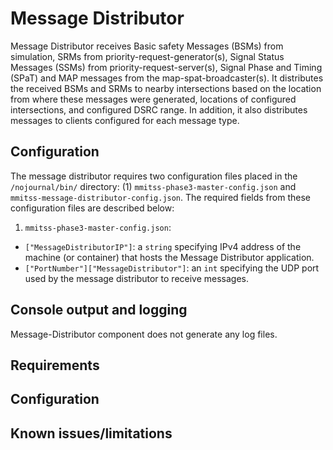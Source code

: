 
# Message Distributor
Message Distributor receives Basic safety Messages (BSMs) from simulation, SRMs from priority-request-generator(s), Signal Status Messages (SSMs) from priority-request-server(s), Signal Phase and Timing (SPaT) and MAP messages from the map-spat-broadcaster(s). It distributes the received BSMs and SRMs to nearby intersections based on the location from where these messages were generated, locations of configured intersections, and configured DSRC range. In addition, it also distributes messages to clients configured for each message type. 

## Configuration
The message distributor requires two configuration files placed in the `/nojournal/bin/` directory: (1) `mmitss-phase3-master-config.json` and `mmitss-message-distributor-config.json`. The required fields from these configuration files are described below:
1. `mmitss-phase3-master-config.json`: 
  - `["MessageDistributorIP"]`: a `string` specifying IPv4 address of the machine (or container) that hosts the Message Distributor application.
  - `["PortNumber"]["MessageDistributor"]`: an `int` specifying the UDP port used by the message distributor to receive messages.



## Console output and logging
Message-Distributor component does not generate any log files. 

## Requirements

## Configuration

## Known issues/limitations


